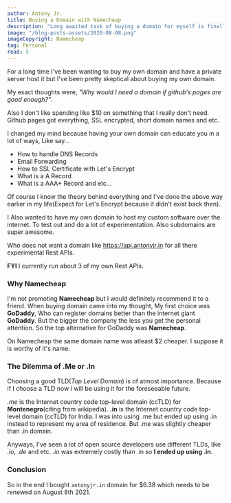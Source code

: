 ```yaml
---
author: Antony Jr.
title: Buying a Domain with Namecheap
description: "Long awaited task of buying a domain for myself is finally complete."
image: "/blog-posts-assets/2020-08-08.png"
imageCopyright: Namecheap
tag: Personal
read: 5
---
```


For a long time I've been wanting to buy my own domain and have a private server host it but I've been pretty skeptical about buying my own domain. 

My exact thoughts were, *"Why would I need a domain if github's pages are good enough?"*.

Also I don't like spending like $10 on something that I really don't need. Github pages got everything, SSL encrypted, short domain names and etc. 

I changed my mind because having your own domain can educate you in a lot of ways, Like say...

   * How to handle DNS Records
   * Email Forwarding
   * How to SSL Certificate with Let's Encrypt
   * What is a A Record
   * What is a AAA+ Record and etc...

Of course I know the theory behind everything and I've done the above way earlier in my life(Expect for Let's Encrypt because it didn't exist back then).

I Also wanted to have my own domain to host my custom software over the internet. To test out and do a lot of experimentation. Also subdomains are super awesome.

Who does not want a domain like https://api.antonyjr.in for all there experimental Rest APIs.

**FYI** I currently run about 3 of my own Rest APIs.

### Why Namecheap

I'm not promoting **Namecheap** but I would definitely recommend it to a friend. When buying domain came into my thought, My first choice was **GoDaddy**, Who can register domains better than the internet giant **GoDaddy**. But the bigger the company the less you get the personal attention. 
So the top alternative for GoDaddy was **Namecheap**.

On Namecheap the same domain name was atleast $2 cheaper. I suppose it is worthy of it's name.


### The Dilemma of .Me or .In

Choosing a good TLD(*Top Level Domain*) is of atmost importance. Because if I choose a TLD now I will be using it for the foreseeable future.

*.me* is the Internet country code top-level domain (ccTLD) for **Montenegro**(citing from wikipedia). 
**.in** is the Internet country code top-level domain (ccTLD) for India.
I was into using .me but ended up using .in instead to represent my area of residence. But .me was 
slightly cheaper than .in domain.

Anyways, I've seen a lot of open source developers use different TLDs, like *.io*, *.de* and etc. *.io* was extremely costly than .in so 
**I ended up using .in**.



### Conclusion

So in the end I bought ```antonyjr.in``` domain for $6.38 which needs to be renewed on August 8th 2021.
